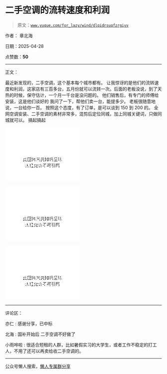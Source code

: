 # 二手空调的流转速度和利润

> 原文：[`www.yuque.com/for_lazy/wind/dlqidrsuqfzrgiyv`](https://www.yuque.com/for_lazy/wind/dlqidrsuqfzrgiyv)

作者： 章北海

日期：2025-04-28

点赞数：**50**

* * *

正文：

最近新发现的，二手空调，这个基本每个城市都有。
让我惊讶的是他们的流转速度和利润，这家店有三百多台，五月份就可以流转一次。后面的老板没说，到了天热的时候，保守估计，一个月一千台是没问题的。
他们销售后，有专门的师傅给安装，这是他们谈好的 我问了一下，帮他们卖一台，能提多少。 老板很随意地说，一台给你一百。
按照这个态度，有了订单，是可以谈到 150 到 200 的。 全网空调安装、二手空调的素材非常多，混剪后定位同城，加上同城关键词，只做同城就可以。 搞起搞起

![](img/c138f054db17d294462791d5e132285b.png "None")

![](img/f23d4ef77d7c1daeba26a7a0bd77f102.png "None")

![](img/e75124784312a7c75f65ff6966d5a89d.png "None")

* * *

评论区：

亦仁 : 感谢分享，已中标

北海 : 国补开始后 二手空调不好做了

小雨哗啦 : 很适合短租的人群，比如暑假实习的大学生，或者工作不稳定的打工人，不用了还可以再卖给收二手空调的。

* * *

公众号懒人搜索，[懒人专属群分享](https://lazybook.fun/#/blog/group)